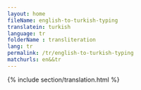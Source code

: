 ```yaml
--- 
layout: home 
fileName: english-to-turkish-typing
translatein: turkish
language: tr
folderName : transliteration
lang: tr
permalink: /tr/english-to-turkish-typing
matchurls: en&&tr
---
```

{% include section/translation.html %}